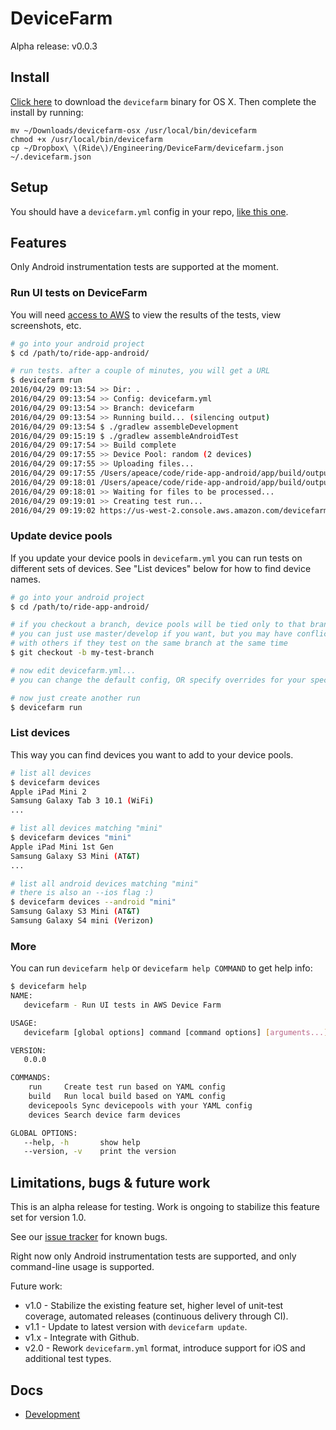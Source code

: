 # DeviceFarm

Alpha release: v0.0.3

## Install

[Click here](https://github.com/ride/devicefarm/releases/download/v0.0.3/devicefarm-osx) to download the `devicefarm` binary for OS X. Then complete the install by running:

```
mv ~/Downloads/devicefarm-osx /usr/local/bin/devicefarm
chmod +x /usr/local/bin/devicefarm
cp ~/Dropbox\ \(Ride\)/Engineering/DeviceFarm/devicefarm.json ~/.devicefarm.json
```

## Setup

You should have a `devicefarm.yml` config in your repo, [like this one](https://github.com/ride/ride-app-android/pull/1297).

## Features

Only Android instrumentation tests are supported at the moment.

### Run UI tests on DeviceFarm

You will need [access to AWS](https://github.com/ride/devops/blob/master/docs/aws-access.md) to view the results of the tests, view screenshots, etc.

```bash
# go into your android project
$ cd /path/to/ride-app-android/

# run tests. after a couple of minutes, you will get a URL
$ devicefarm run
2016/04/29 09:13:54 >> Dir: .
2016/04/29 09:13:54 >> Config: devicefarm.yml
2016/04/29 09:13:54 >> Branch: devicefarm
2016/04/29 09:13:54 >> Running build... (silencing output)
2016/04/29 09:13:54 $ ./gradlew assembleDevelopment
2016/04/29 09:15:19 $ ./gradlew assembleAndroidTest
2016/04/29 09:17:54 >> Build complete
2016/04/29 09:17:55 >> Device Pool: random (2 devices)
2016/04/29 09:17:55 >> Uploading files...
2016/04/29 09:17:55 /Users/apeace/code/ride-app-android/app/build/outputs/apk/app-development-debug.apk
2016/04/29 09:18:01 /Users/apeace/code/ride-app-android/app/build/outputs/apk/app-development-debug-androidTest-unaligned.apk
2016/04/29 09:18:01 >> Waiting for files to be processed...
2016/04/29 09:19:01 >> Creating test run...
2016/04/29 09:19:02 https://us-west-2.console.aws.amazon.com/devicefarm/home?region=us-west-2#/projects/018d4112-c644-4e53-aa37-e83415f83f9f/runs/bd7c001b-dc93-4695-958f-8abbae775532
```

### Update device pools

If you update your device pools in `devicefarm.yml` you can run tests on different sets of devices. See "List devices" below for how to find device names.

```bash
# go into your android project
$ cd /path/to/ride-app-android/

# if you checkout a branch, device pools will be tied only to that branch
# you can just use master/develop if you want, but you may have conflicts
# with others if they test on the same branch at the same time
$ git checkout -b my-test-branch

# now edit devicefarm.yml...
# you can change the default config, OR specify overrides for your specific branch

# now just create another run
$ devicefarm run
```

### List devices

This way you can find devices you want to add to your device pools.

```bash
# list all devices
$ devicefarm devices
Apple iPad Mini 2
Samsung Galaxy Tab 3 10.1 (WiFi)
...

# list all devices matching "mini"
$ devicefarm devices "mini"
Apple iPad Mini 1st Gen
Samsung Galaxy S3 Mini (AT&T)
...

# list all android devices matching "mini"
# there is also an --ios flag :)
$ devicefarm devices --android "mini"
Samsung Galaxy S3 Mini (AT&T)
Samsung Galaxy S4 mini (Verizon)
```

### More

You can run `devicefarm help` or `devicefarm help COMMAND` to get help info:

```bash
$ devicefarm help
NAME:
   devicefarm - Run UI tests in AWS Device Farm

USAGE:
   devicefarm [global options] command [command options] [arguments...]

VERSION:
   0.0.0

COMMANDS:
    run		Create test run based on YAML config
    build	Run local build based on YAML config
    devicepools	Sync devicepools with your YAML config
    devices	Search device farm devices

GLOBAL OPTIONS:
   --help, -h		show help
   --version, -v	print the version
```

## Limitations, bugs & future work

This is an alpha release for testing. Work is ongoing to stabilize this feature set for version 1.0.

See our [issue tracker](https://github.com/ride/devicefarm/issues) for known bugs.

Right now only Android instrumentation tests are supported, and only command-line usage is supported.

Future work:

 * v1.0 - Stabilize the existing feature set, higher level of unit-test coverage, automated releases (continuous delivery through CI).
 * v1.1 - Update to latest version with `devicefarm update`.
 * v1.x - Integrate with Github.
 * v2.0 - Rework `devicefarm.yml` format, introduce support for iOS and additional test types.

## Docs

 * [Development](./docs/development.md)
